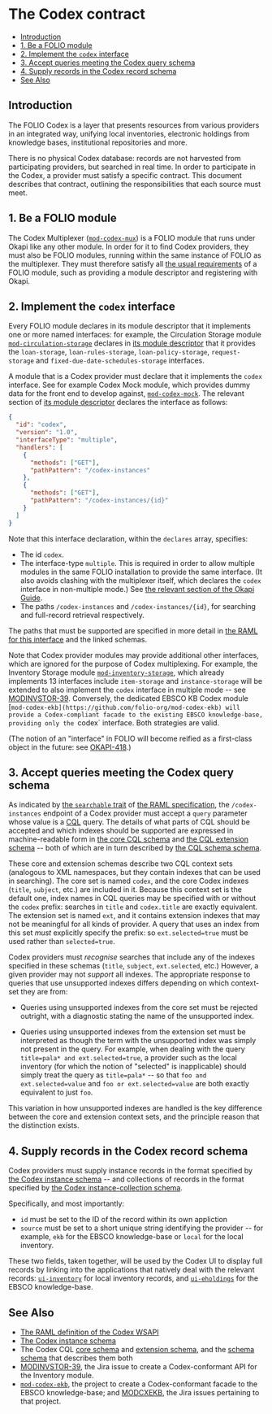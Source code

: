 # The Codex contract

<!-- md2toc -l 2 codex-contract.md -->
* [Introduction](#introduction)
* [1. Be a FOLIO module](#1-be-a-folio-module)
* [2. Implement the `codex` interface](#2-implement-the-codex-interface)
* [3. Accept queries meeting the Codex query schema](#3-accept-queries-meeting-the-codex-query-schema)
* [4. Supply records in the Codex record schema](#4-supply-records-in-the-codex-record-schema)
* [See Also](#see-also)

## Introduction

The FOLIO Codex is a layer that presents resources from various providers in an integrated way, unifying local inventories, electronic holdings from knowledge bases, institutional repositories and more.

There is no physical Codex database: records are not harvested from participating providers, but searched in real time. In order to participate in the Codex, a provider must satisfy a specific contract. This document describes that contract, outlining the responsibilities that each source must meet.

## 1. Be a FOLIO module

The Codex Multiplexer ([`mod-codex-mux`](https://github.com/folio-org/mod-codex-mux)) is a FOLIO module that runs under Okapi like any other module. In order for it to find Codex providers, they must also be FOLIO modules, running within the same instance of FOLIO as the multiplexer. They must therefore satisfy all [the usual requirements](https://github.com/folio-org/okapi/blob/master/doc/guide.md#okapis-own-web-services) of a FOLIO module, such as providing a module descriptor and registering with Okapi.

## 2. Implement the `codex` interface

Every FOLIO module declares in its module descriptor that it implements one or more named interfaces: for example, the Circulation Storage module [`mod-circulation-storage`](https://github.com/folio-org/mod-circulation-storage) declares in [its module descriptor](https://github.com/folio-org/mod-circulation-storage/blob/master/descriptors/ModuleDescriptor-template.json) that it provides the
`loan-storage`,
`loan-rules-storage`,
`loan-policy-storage`,
`request-storage`
and
`fixed-due-date-schedules-storage`
interfaces.

A module that is a Codex provider must declare that it implements the `codex` interface. See for example Codex Mock module, which provides dummy data for the front end to develop against, [`mod-codex-mock`](https://github.com/folio-org/mod-codex-mock). The relevant section of [its module descriptor](https://github.com/folio-org/mod-codex-mock/blob/master/descriptors/ModuleDescriptor-one-template.json) declares the interface as follows:

```json
{
  "id": "codex",
  "version": "1.0",
  "interfaceType": "multiple",
  "handlers": [
    {
      "methods": ["GET"],
      "pathPattern": "/codex-instances"
    },
    {
      "methods": ["GET"],
      "pathPattern": "/codex-instances/{id}"
    }
  ]
}
```

Note that this interface declaration, within the `declares` array, specifies:

* The id `codex`.
* The interface-type `multiple`. This is required in order to allow multiple modules in the same FOLIO installation to provide the same interface. (It also avoids clashing with the multiplexer itself, which declares the `codex` interface in non-multiple mode.) See [the relevant section of the Okapi Guide](https://github.com/folio-org/okapi/blob/master/doc/guide.md#multiple-interfaces).
* The paths `/codex-instances` and `/codex-instances/{id}`, for searching and full-record retrieval respectively.

The paths that must be supported are specified in more detail in [the RAML for this interface](https://github.com/folio-org/raml/blob/master/ramls/codex/codex.raml) and the linked schemas.

Note that Codex provider modules may provide additional other interfaces, which are ignored for the purpose of Codex multiplexing. For example, the Inventory Storage module [`mod-inventory-storage`](https://github.com/folio-org/mod-inventory-storage), which already implements 13 interfaces include `item-storage` and `instance-storage` will be extended to also implement the `codex` interface in multiple mode -- see [MODINVSTOR-39](https://issues.folio.org/browse/MODINVSTOR-39). Conversely, the dedicated EBSCO KB Codex module [`mod-codex-ekb](https://github.com/folio-org/mod-codex-ekb) will provide a Codex-compliant facade to the existing EBSCO knowledge-base, providing only the `codex` interface. Both strategies are valid.

(The notion of an "interface" in FOLIO will become reified as a first-class object in the future: see [OKAPI-418](https://issues.folio.org/browse/OKAPI-418).)

## 3. Accept queries meeting the Codex query schema

As indicated by [the `searchable` trait](https://github.com/folio-org/raml/blob/master/traits/searchable.raml) of [the RAML specification](https://github.com/folio-org/raml/blob/master/ramls/codex/codex.raml), the `/codex-instances` endpoint of a Codex provider must accept a `query` parameter whose value is a [CQL](http://zing.z3950.org/cql/intro.html) query. The details of what parts of CQL should be accepted and which indexes should be supported are expressed in machine-readable form in [the core CQL schema](https://github.com/folio-org/raml/blob/master/schemas/codex/codex_instance_cqlschema.json) and [the CQL extension schema](https://github.com/folio-org/raml/blob/master/schemas/codex/codex_instance_cqlschema-ext.json) -- both of which are in turn described by [the CQL schema schema](https://github.com/folio-org/raml/blob/master/schemas/CQLSchema.schema).

These core and extension schemas describe two CQL context sets (analogous to XML namespaces, but they contain indexes that can be used in searching). The core set is named `codex`, and the core Codex indexes (`title`, `subject`, etc.) are included in it. Because this context set is the default one, index names in CQL queries may be specified with or without the `codex` prefix: searches in `title` and `codex.title` are exactly equivalent. The extension set is named `ext`, and it contains extension indexes that may not be meaningful for all kinds of provider. A query that uses an index from this set _must_ explicitly specify the prefix: so `ext.selected=true` must be used rather than `selected=true`.

Codex providers must _recognise_ searches that include any of the indexes specified in these schemas (`title`, `subject`, `ext.selected`, etc.) However, a given provider may not _support_ all indexes. The appropriate response to queries that use unsupported indexes differs depending on which context-set they are from:

* Queries using unsupported indexes from the core set must be rejected outright, with a diagnostic stating the name of the unsupported index.

* Queries using unsupported indexes from the extension set must be interpreted as though the term with the unsupported index was simply not present in the query. For example, when dealing with the query `title=pala* and ext.selected=true`, a provider such as the local inventory (for which the notion of "selected" is inapplicable) should simply treat the query as `title=pala*` -- so that `foo and ext.selected=value` and `foo or ext.selected=value` are both exactly equivalent to just `foo`.

This variation in how unsupported indexes are handled is the key difference between the core and extension context sets, and the principle reason that the distinction exists.

## 4. Supply records in the Codex record schema

Codex providers must supply instance records in the format specified by [the Codex instance schema](https://github.com/folio-org/raml/blob/master/schemas/codex/instance.json) -- and collections of records in the format specified by [the Codex instance-collection schema](https://github.com/folio-org/raml/blob/master/schemas/codex/instanceCollection.json).

Specifically, and most importantly:
* `id` must be set to the ID of the record within its own appliction
* `source` must be set to a short unique string identifying the provider -- for example, `ekb` for the EBSCO knowledge-base or `local` for the local inventory.

These two fields, taken together, will be used by the Codex UI to display full records by linking into the applications that natively deal with the relevant records: [`ui-inventory`](https://github.com/folio-org/ui-inventory) for local inventory records, and [`ui-eholdings`](https://github.com/thefrontside/ui-eholdings) for the EBSCO knowledge-base.

## See Also

* [The RAML definition of the Codex WSAPI](https://github.com/folio-org/raml/blob/master/ramls/codex/codex.raml)
* [The Codex instance schema](https://github.com/folio-org/raml/blob/master/schemas/codex/instance.json)
* The Codex CQL [core schema](https://github.com/folio-org/raml/blob/master/schemas/codex/codex_instance_cqlschema.json) and [extension schema](https://github.com/folio-org/raml/blob/master/schemas/codex/codex_instance_cqlschema-ext.json), and the [schema schema](https://github.com/folio-org/raml/blob/master/schemas/CQLSchema.schema) that describes them both
* [MODINVSTOR-39](https://issues.folio.org/browse/MODINVSTOR-39), the Jira issue to create a Codex-conformant API for the Inventory module.
* [`mod-codex-ekb`](https://github.com/folio-org/mod-codex-ekb), the project to create a Codex-conformant facade to the EBSCO knowledge-base; and [MODCXEKB](https://issues.folio.org/projects/MODCXEKB/issues), the Jira issues pertaining to that project.
